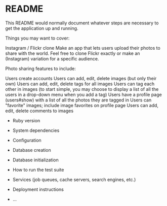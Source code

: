 # README

This README would normally document whatever steps are necessary to get the
application up and running.

Things you may want to cover:

Instagram / Flickr clone
Make an app that lets users upload their photos to share with the world. Feel free to clone Flickr exactly or make an (Instagram) variation for a specific audience.

Photo sharing features to include:

Users create accounts
Users can add, edit, delete images (but only their own)
Users can add, edit, delete tags for all images
Users can tag each other in images (to start simple, you may choose to display a list of all the users in a drop-down menu when you add a tag)
Users have a profile page (users#show) with a list of all the photos they are tagged in
Users can "favorite" images; include image favorites on profile page
Users can add, edit, delete comments to images

* Ruby version

* System dependencies

* Configuration

* Database creation

* Database initialization

* How to run the test suite

* Services (job queues, cache servers, search engines, etc.)

* Deployment instructions

* ...
